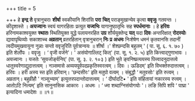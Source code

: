 +++
title = 5

+++
हे **इन्द्र** **ते** वृत्रानुचराः **शीर्षा** स्वकीयानि शिरांसि **परा** **चित्** पराङ्मुखान्येव कृत्वा **ववृजुः** गतवन्तः । कीदृशास्ते । **अयज्वानः** स्वयं यागरहिताः प्रत्युत **यज्वभिः** यागानुष्ठातृभिः सह **स्पर्धमानाः** । हे **हरिवः** हरिनामकाश्वयुक्त **स्थातः** स्थितियुक्त युद्धे पलायनरहित **उग्र** शौर्ययुक्तेन्द्र **यत्** यदा **दिवः** अन्तरिक्षात् **रोदस्योः** द्यावापृथिव्योः सकाशाच्च **अव्रतान्** व्रतरहितान् वृत्रानुचरान् **निः** **प्र** **अधमः** निःशेषेण धमनं कृतवानसि तदानीं त्वदीयमुखवायुना नुन्नाः सन्तो ववृजुरिति पूर्वत्रान्वयः ॥ शीर्षा ।' शेश्छन्दसि बहुलम् ' ( पा. सू. ६. १. ७० ) इति शेर्लोपः । ववृजुः ।  ‘ वृजी वर्जने'। ' असंयोगाल्लिट् कित्' (पा. सू. १. २. ५) इति कित्त्वाद्गुणाभावः । अयज्वानः । यजतेः ‘सुयजोर्ङ्वनिप्' (पा. सू. ३. २. १०३ ) इति भूते ङ्वनिष्प्रत्ययस्य पित्त्वादनुदात्तत्वे धातुस्वरेणाद्युदात्तत्वम् । नञ्समासे अव्ययपूर्वपदप्रकृतिस्वरत्वम् । दिवः । ऊडिदम्' इति विभक्तेरुदात्तत्वम् । हरिवः । हरी अस्य स्त इति हरिवान्। 'छन्दसीरः' इति मतुपो वत्वम् । संबुद्धौ  ‘ मतुवसोः' इति रुत्वम् । अव्रतान्। बहुव्रीहौ ' नञ्सुभ्याम्' इत्युत्तरपदान्तोदात्तत्वम् ।  ‘ दीर्घादटि• ' इति संहितायां नकारस्य रुत्वम् । आतोऽटि नित्यम्' इति सानुनासिक आकारः । अधमः ।  ‘ ध्मा शब्दाग्निसंयोगयोः '। लङि सिपि शपि ‘ पाघ्रा ' इत्यादिना धमादेशः ॥ ॥१॥
